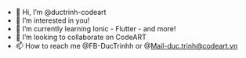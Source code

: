 - 👋 Hi, I’m @ductrinh-codeart
- 👀 I’m interested in you!
- 🌱 I’m currently learning Ionic - Flutter - and more!
- 💞️ I’m looking to collaborate on CodeART
- 📫 How to reach me @FB-DucTrinhh or @Mail-duc.trinh@codeart.vn

<!---
ductrinh-codeart/ductrinh-codeart is a ✨ special ✨ repository because its `README.md` (this file) appears on your GitHub profile.
You can click the Preview link to take a look at your changes.
--->
